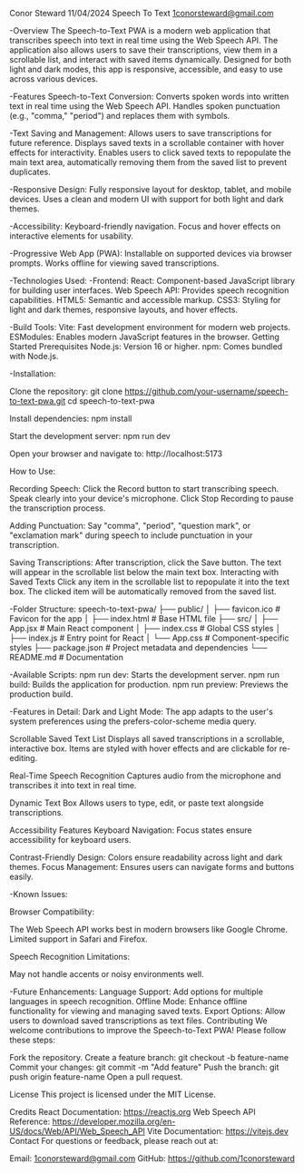 Conor Steward
11/04/2024
Speech To Text
1conorsteward@gmail.com


-Overview
The Speech-to-Text PWA is a modern web application that transcribes speech into text in real time using the Web Speech API. The application also allows users to save their transcriptions, view them in a scrollable list, and interact with saved items dynamically. Designed for both light and dark modes, this app is responsive, accessible, and easy to use across various devices.

-Features
Speech-to-Text Conversion:
Converts spoken words into written text in real time using the Web Speech API.
Handles spoken punctuation (e.g., "comma," "period") and replaces them with symbols.

-Text Saving and Management:
Allows users to save transcriptions for future reference.
Displays saved texts in a scrollable container with hover effects for interactivity.
Enables users to click saved texts to repopulate the main text area, automatically removing them from the saved list to prevent duplicates.

-Responsive Design:
Fully responsive layout for desktop, tablet, and mobile devices.
Uses a clean and modern UI with support for both light and dark themes.

-Accessibility:
Keyboard-friendly navigation.
Focus and hover effects on interactive elements for usability.

-Progressive Web App (PWA):
Installable on supported devices via browser prompts.
Works offline for viewing saved transcriptions.

-Technologies Used:
-Frontend:
React: Component-based JavaScript library for building user interfaces.
Web Speech API: Provides speech recognition capabilities.
HTML5: Semantic and accessible markup.
CSS3: Styling for light and dark themes, responsive layouts, and hover effects.

-Build Tools:
Vite: Fast development environment for modern web projects.
ESModules: Enables modern JavaScript features in the browser.
Getting Started
Prerequisites
Node.js: Version 16 or higher.
npm: Comes bundled with Node.js.


-Installation:

Clone the repository:
git clone https://github.com/your-username/speech-to-text-pwa.git
cd speech-to-text-pwa

Install dependencies:
npm install

Start the development server:
npm run dev

Open your browser and navigate to:
http://localhost:5173


How to Use:

Recording Speech:
Click the Record button to start transcribing speech.
Speak clearly into your device's microphone.
Click Stop Recording to pause the transcription process.

Adding Punctuation:
Say "comma", "period", "question mark", or "exclamation mark" during speech to include punctuation in your transcription.

Saving Transcriptions:
After transcription, click the Save button.
The text will appear in the scrollable list below the main text box.
Interacting with Saved Texts
Click any item in the scrollable list to repopulate it into the text box.
The clicked item will be automatically removed from the saved list.


-Folder Structure:
speech-to-text-pwa/
├── public/
│   ├── favicon.ico        # Favicon for the app
│   ├── index.html         # Base HTML file
├── src/
│   ├── App.jsx            # Main React component
│   ├── index.css          # Global CSS styles
│   ├── index.js           # Entry point for React
│   └── App.css            # Component-specific styles
├── package.json           # Project metadata and dependencies
└── README.md              # Documentation


-Available Scripts:
npm run dev: Starts the development server.
npm run build: Builds the application for production.
npm run preview: Previews the production build.


-Features in Detail:
Dark and Light Mode:
The app adapts to the user's system preferences using the prefers-color-scheme media query.

Scrollable Saved Text List
Displays all saved transcriptions in a scrollable, interactive box.
Items are styled with hover effects and are clickable for re-editing.

Real-Time Speech Recognition
Captures audio from the microphone and transcribes it into text in real time.

Dynamic Text Box
Allows users to type, edit, or paste text alongside transcriptions.

Accessibility Features
Keyboard Navigation: Focus states ensure accessibility for keyboard users.

Contrast-Friendly Design: Colors ensure readability across light and dark themes.
Focus Management: Ensures users can navigate forms and buttons easily.


-Known Issues:

Browser Compatibility:

The Web Speech API works best in modern browsers like Google Chrome.
Limited support in Safari and Firefox.

Speech Recognition Limitations:

May not handle accents or noisy environments well.


-Future Enhancements:
Language Support:
Add options for multiple languages in speech recognition.
Offline Mode:
Enhance offline functionality for viewing and managing saved texts.
Export Options:
Allow users to download saved transcriptions as text files.
Contributing
We welcome contributions to improve the Speech-to-Text PWA! Please follow these steps:

Fork the repository.
Create a feature branch:
git checkout -b feature-name
Commit your changes:
git commit -m "Add feature"
Push the branch:
git push origin feature-name
Open a pull request.


License
This project is licensed under the MIT License.

Credits
React Documentation: https://reactjs.org
Web Speech API Reference: https://developer.mozilla.org/en-US/docs/Web/API/Web_Speech_API
Vite Documentation: https://vitejs.dev
Contact
For questions or feedback, please reach out at:

Email: 1conorsteward@gmail.com
GitHub: https://github.com/1conorsteward